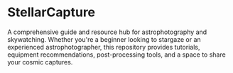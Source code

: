 # StellarCapture
A comprehensive guide and resource hub for astrophotography and skywatching. Whether you're a beginner looking to stargaze or an experienced astrophotographer, this repository provides tutorials, equipment recommendations, post-processing tools, and a space to share your cosmic captures.
